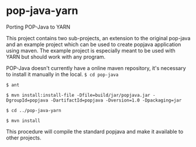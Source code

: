 # pop-java-yarn
Porting POP-Java to YARN

This project contains two sub-projects, an extension to the original pop-java and an example project which can be used to create popjava application using maven. The example project is especially meant to be used with YARN but should work with any program.

POP-Java doesn't currently have a online maven repository, it's necessary to install it manually in the local.
`$ cd pop-java`

`$ ant`

`$ mvn install:install-file -Dfile=build/jar/popjava.jar -DgroupId=popjava -DartifactId=popjava -Dversion=1.0 -Dpackaging=jar`

`$ cd ../pop-java-yarn`

`$ mvn install`

This procedure will compile the standard popjava and make it available to other projects.

